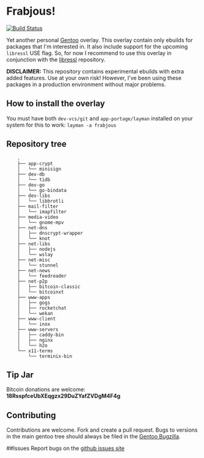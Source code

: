# Frabjous!

[![Build Status](https://travis-ci.org/csmk/frabjous.svg?branch=master)](https://travis-ci.org/csmk/frabjous)

Yet another personal [Gentoo](https://gentoo.org/) overlay. This overlay contain only ebuilds for packages that I'm interested in. It also include support for the upcoming `libressl` USE flag. So, for now I recommend to use this overlay in conjunction with the [libressl](https://github.com/gentoo/libressl) repository.

**DISCLAIMER:** This repository contains experimental ebuilds with extra added features. Use at your own risk! However, I've been using these packages in a production environment without major problems.

## How to install the overlay
You must have both `dev-vcs/git` and `app-portage/layman` installed on your system for this to work: `layman -a frabjous`

## Repository tree
```
    .
    ├── app-crypt
    │   └── minisign
    ├── dev-db
    │   └── tidb
    ├── dev-go
    │   └── go-bindata
    ├── dev-libs
    │   └── libbrotli
    ├── mail-filter
    │   └── imapfilter
    ├── media-video
    │   └── gnome-mpv
    ├── net-dns
    │   ├── dnscrypt-wrapper
    │   └── knot
    ├── net-libs
    │   ├── nodejs
    │   └── wslay
    ├── net-misc
    │   └── stunnel
    ├── net-news
    │   └── feedreader
    ├── net-p2p
    │   ├── bitcoin-classic
    │   └── bitcoinxt
    ├── www-apps
    │   ├── gogs
    │   ├── rocketchat
    │   └── wekan
    ├── www-client
    │   └── inox
    ├── www-servers
    │   ├── caddy-bin
    │   ├── nginx
    │   └── h2o
    └── x11-terms
        └── terminix-bin

```

## Tip Jar
Bitcoin donations are welcome: **18RsspfceUbXEqgzx29DuZYafZVDgM4F4g**

## Contributing
Contributions are welcome. Fork and create a pull request. Bugs to versions in the main gentoo tree should always be filed in the [Gentoo Bugzilla](https://bugs.gentoo.org/).

##Issues
Report bugs on the [github issues site](https://github.com/csmk/frabjous/issues)
